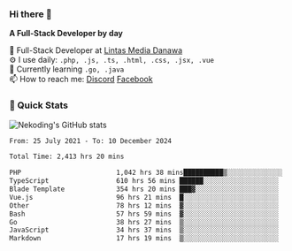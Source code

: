 ### Hi there 👋

**A Full-Stack Developer by day**

🔭 Full-Stack Developer at [Lintas Media Danawa](https://www.lintasmediadanawa.com/)  
⚙️ I use daily: `.php, .js, .ts, .html, .css, .jsx, .vue`  
🌱 Currently learning `.go, .java`  
📫 How to reach me: [Discord](https://discordapp.com/users/984448732999327766)  [Facebook](https://fb.me/tyvandi)  

### 🚀 Quick Stats  

![Nekoding's GitHub stats](https://github-readme-stats.vercel.app/api?username=nekoding&show_icons=true)

<!--START_SECTION:waka-->

```txt
From: 25 July 2021 - To: 10 December 2024

Total Time: 2,413 hrs 20 mins

PHP                        1,042 hrs 38 mins██████████▒░░░░░░░░░░░░░░   41.85 %
TypeScript                 610 hrs 56 mins ██████░░░░░░░░░░░░░░░░░░░   24.52 %
Blade Template             354 hrs 20 mins ███▓░░░░░░░░░░░░░░░░░░░░░   14.22 %
Vue.js                     96 hrs 21 mins  █░░░░░░░░░░░░░░░░░░░░░░░░   03.87 %
Other                      78 hrs 12 mins  ▓░░░░░░░░░░░░░░░░░░░░░░░░   03.14 %
Bash                       57 hrs 59 mins  ▓░░░░░░░░░░░░░░░░░░░░░░░░   02.33 %
Go                         38 hrs 27 mins  ▒░░░░░░░░░░░░░░░░░░░░░░░░   01.54 %
JavaScript                 34 hrs 37 mins  ▒░░░░░░░░░░░░░░░░░░░░░░░░   01.39 %
Markdown                   17 hrs 19 mins  ▒░░░░░░░░░░░░░░░░░░░░░░░░   00.70 %
```

<!--END_SECTION:waka-->

<!--
**nekoding/nekoding** is a ✨ _special_ ✨ repository because its `README.md` (this file) appears on your GitHub profile.

Here are some ideas to get you started:

- 🔭 I’m currently working on ...
- 🌱 I’m currently learning ...
- 👯 I’m looking to collaborate on ...
- 🤔 I’m looking for help with ...
- 💬 Ask me about ...
- 📫 How to reach me: ...
- 😄 Pronouns: ...
- ⚡ Fun fact: ...
-->
